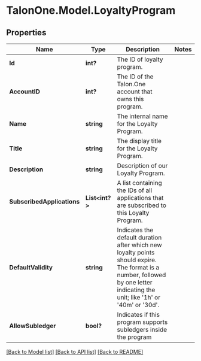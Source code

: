 # TalonOne.Model.LoyaltyProgram
## Properties

Name | Type | Description | Notes
------------ | ------------- | ------------- | -------------
**Id** | **int?** | The ID of loyalty program. | 
**AccountID** | **int?** | The ID of the Talon.One account that owns this program. | 
**Name** | **string** | The internal name for the Loyalty Program. | 
**Title** | **string** | The display title for the Loyalty Program. | 
**Description** | **string** | Description of our Loyalty Program. | 
**SubscribedApplications** | **List&lt;int?&gt;** | A list containing the IDs of all applications that are subscribed to this Loyalty Program. | 
**DefaultValidity** | **string** | Indicates the default duration after which new loyalty points should expire. The format is a number, followed by one letter indicating the unit; like &#39;1h&#39; or &#39;40m&#39; or &#39;30d&#39;. | 
**AllowSubledger** | **bool?** | Indicates if this program supports subledgers inside the program | 

[[Back to Model list]](../README.md#documentation-for-models) [[Back to API list]](../README.md#documentation-for-api-endpoints) [[Back to README]](../README.md)

